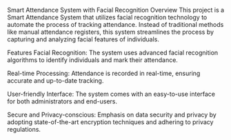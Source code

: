 Smart Attendance System with Facial Recognition
Overview
This project is a Smart Attendance System that utilizes facial recognition technology to automate the process of tracking attendance. Instead of traditional methods like manual attendance registers, this system streamlines the process by capturing and analyzing facial features of individuals.

Features
Facial Recognition: The system uses advanced facial recognition algorithms to identify individuals and mark their attendance.

Real-time Processing: Attendance is recorded in real-time, ensuring accurate and up-to-date tracking.

User-friendly Interface: The system comes with an easy-to-use interface for both administrators and end-users.

Secure and Privacy-conscious: Emphasis on data security and privacy by adopting state-of-the-art encryption techniques and adhering to privacy regulations.


